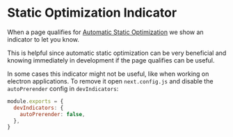 # Static Optimization Indicator

When a page qualifies for [Automatic Static Optimization](/docs/advanced-features/automatic-static-optimization.md) we show an indicator to let you know.

This is helpful since automatic static optimization can be very beneficial and knowing immediately in development if the page qualifies can be useful.

In some cases this indicator might not be useful, like when working on electron applications. To remove it open `next.config.js` and disable the `autoPrerender` config in `devIndicators`:

```js
module.exports = {
  devIndicators: {
    autoPrerender: false,
  },
}
```
